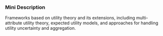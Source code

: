 ### Mini Description

Frameworks based on utility theory and its extensions, including multi-attribute utility theory, expected utility models, and approaches for handling utility uncertainty and aggregation.
